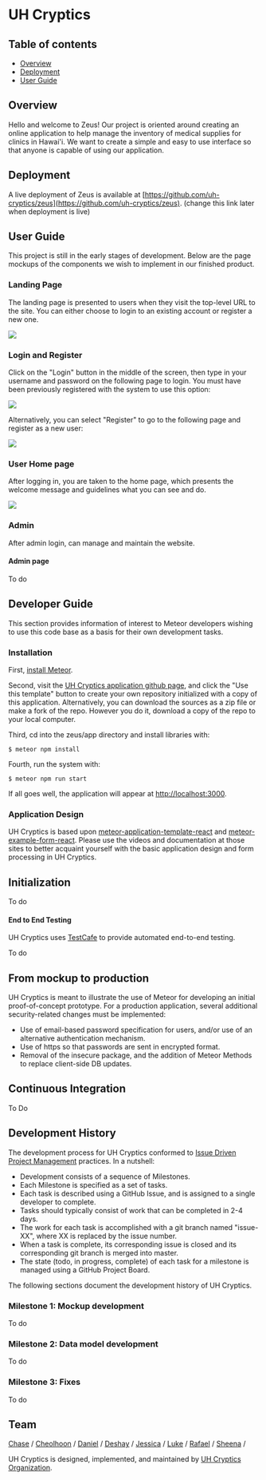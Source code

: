 # UH Cryptics

## Table of contents

* [Overview](#overview)
* [Deployment](#deployment)
* [User Guide](#user-guide)

## Overview

Hello and welcome to Zeus! Our project is oriented around creating an online application to help manage the inventory of medical supplies for clinics in Hawai'i. We want to create a simple and easy to use interface so that anyone is capable of using our application. 

## Deployment

A live deployment of Zeus is available at [https://github.com/uh-cryptics/zeus](https://github.com/uh-cryptics/zeus). (change this link later when deployment is live)

## User Guide

This project is still in the early stages of development. Below are the page mockups of the components we wish to implement in our finished product.

### Landing Page

The landing page is presented to users when they visit the top-level URL to the site. You can either choose to login to an existing account or register a new one. 

![](doc/landingPage.png)

### Login and Register

Click on the "Login" button in the middle of the screen, then type in your username and password on the following page to login. You must have been previously registered with the system to use this option:

![](doc/loginPage.png)

Alternatively, you can select "Register" to go to the following page and register as a new user:

![](doc/registerPage.png)

### User Home page

After logging in, you are taken to the home page, which presents the welcome message and guidelines what you can see and do.

![](doc/inventoryPage.png)

### Admin

After admin login, can manage and maintain the website.

#### Admin page
To do

## Developer Guide

This section provides information of interest to Meteor developers wishing to use this code base as a basis for their own development tasks.

### Installation

First, [install Meteor](https://www.meteor.com/install).

Second, visit the [UH Cryptics application github page](https://github.com/uh-cryptics/zeus), and click the "Use this template" button to create your own repository initialized with a copy of this application. Alternatively, you can download the sources as a zip file or make a fork of the repo.  However you do it, download a copy of the repo to your local computer.

Third, cd into the zeus/app directory and install libraries with:

```
$ meteor npm install
```

Fourth, run the system with:

```
$ meteor npm run start
```

If all goes well, the application will appear at [http://localhost:3000](http://localhost:3000).

### Application Design

UH Cryptics is based upon [meteor-application-template-react](https://ics-software-engineering.github.io/meteor-application-template-react/) and [meteor-example-form-react](https://ics-software-engineering.github.io/meteor-example-form-react/). Please use the videos and documentation at those sites to better acquaint yourself with the basic application design and form processing in UH Cryptics.

## Initialization
To do

#### End to End Testing

UH Cryptics uses [TestCafe](https://devexpress.github.io/testcafe/) to provide automated end-to-end testing.

To do

## From mockup to production

UH Cryptics is meant to illustrate the use of Meteor for developing an initial proof-of-concept prototype.  For a production application, several additional security-related changes must be implemented:

* Use of email-based password specification for users, and/or use of an alternative authentication mechanism.
* Use of https so that passwords are sent in encrypted format.
* Removal of the insecure package, and the addition of Meteor Methods to replace client-side DB updates.

## Continuous Integration
To Do

## Development History

The development process for UH Cryptics conformed to [Issue Driven Project Management](http://courses.ics.hawaii.edu/ics314f19/modules/project-management/) practices. In a nutshell:

* Development consists of a sequence of Milestones.
* Each Milestone is specified as a set of tasks.
* Each task is described using a GitHub Issue, and is assigned to a single developer to complete.
* Tasks should typically consist of work that can be completed in 2-4 days.
* The work for each task is accomplished with a git branch named "issue-XX", where XX is replaced by the issue number.
* When a task is complete, its corresponding issue is closed and its corresponding git branch is merged into master.
* The state (todo, in progress, complete) of each task for a milestone is managed using a GitHub Project Board.

The following sections document the development history of UH Cryptics.

### Milestone 1: Mockup development
To do

### Milestone 2: Data model development
To do

### Milestone 3: Fixes
To do

## Team

[Chase](https://github.com/Chase-Lee-ui) /
[Cheolhoon](https://github.com/cheolhoon) /
[Daniel](https://github.com/dflorenco1) /
[Deshay](https://github.com/deshay-clemons) /
[Jessica](https://github.com/jktang342) /
[Luke](https://github.com/lukemcd9) /
[Rafael](https://github.com/rabitz808) /
[Sheena](https://github.com/sheenatorres) /

UH Cryptics is designed, implemented, and maintained by [UH Cryptics Organization](https://github.com/uh-cryptics/).
